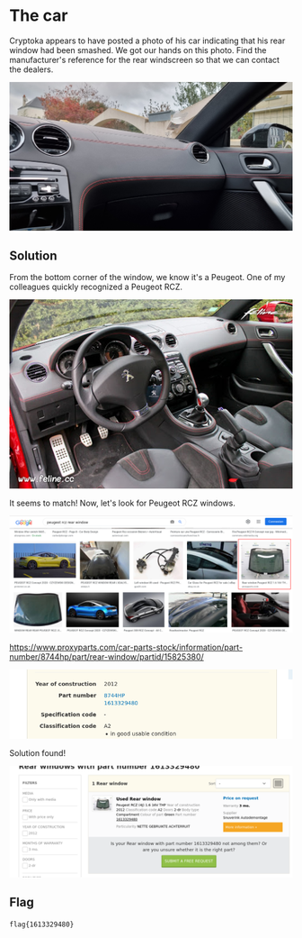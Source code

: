 # The car

Cryptoka appears to have posted a photo of  his car indicating that his rear window had been smashed. We got our  hands on this photo. Find the manufacturer's reference for the rear  windscreen so that we can contact the dealers.

![car](./img/7-Car.jpg)

## Solution

From the bottom corner of the window, we know it's a Peugeot. One of my colleagues quickly recognized a Peugeot RCZ.

![unnamed](./img/unnamed.jpg)

It seems to match! Now, let's look for Peugeot RCZ windows.

![image-20211205195023067](img/image-20211205195023067.png)

https://www.proxyparts.com/car-parts-stock/information/part-number/8744hp/part/rear-window/partid/15825380/

![image-20211205195050965](img/image-20211205195050965.png)



Solution found!

![image-20211205195131198](img/image-20211205195131198.png)

## Flag

```
flag{1613329480}
```

